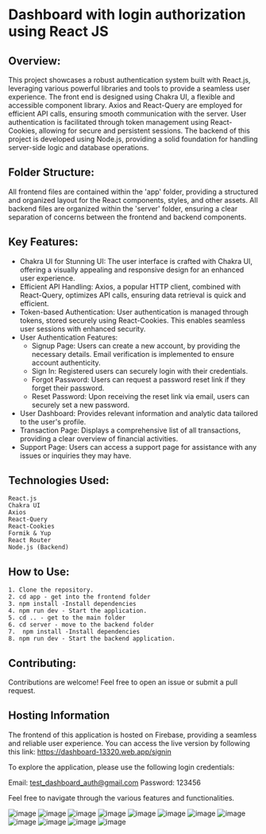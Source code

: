 # Dashboard with login authorization using React JS

## Overview:
This project showcases a robust authentication system built with React.js, leveraging various powerful libraries and tools to provide a seamless user experience. The front end is designed using Chakra UI, a flexible and accessible component library. Axios and React-Query are employed for efficient API calls, ensuring smooth communication with the server. User authentication is facilitated through token management using React-Cookies, allowing for secure and persistent sessions. The backend of this project is developed using Node.js, providing a solid foundation for handling server-side logic and database operations. 

## Folder Structure:
All frontend files are contained within the 'app' folder, providing a structured and organized layout for the React components, styles, and other assets. All backend files are organized within the 'server' folder, ensuring a clear separation of concerns between the frontend and backend components.

## Key Features:
- Chakra UI for Stunning UI: The user interface is crafted with Chakra UI, offering a visually appealing and responsive design for an enhanced user experience.
- Efficient API Handling: Axios, a popular HTTP client, combined with React-Query, optimizes API calls, ensuring data retrieval is quick and efficient.
- Token-based Authentication: User authentication is managed through tokens, stored securely using React-Cookies. This enables seamless user sessions with enhanced security.
- User Authentication Features:
    - Signup Page: Users can create a new account, by providing the necessary details. Email verification is implemented to ensure account authenticity.
    - Sign In: Registered users can securely login with their credentials.
    - Forgot Password: Users can request a password reset link if they forget their password.
    -  Reset Password: Upon receiving the reset link via email, users can securely set a new password.
- User Dashboard:
    Provides relevant information and analytic data tailored to the user's profile.
- Transaction Page:
    Displays a comprehensive list of all transactions, providing a clear overview of financial activities.
- Support Page:
    Users can access a support page for assistance with any issues or inquiries they may have.

## Technologies Used:
    React.js
    Chakra UI
    Axios
    React-Query
    React-Cookies
    Formik & Yup
    React Router
    Node.js (Backend)

## How to Use:
    1. Clone the repository.
    2. cd app - get into the frontend folder
    3. npm install -Install dependencies
    4. npm run dev - Start the application.
    5. cd .. - get to the main folder
    6. cd server - move to the backend folder
    7.  npm install -Install dependencies
    8. npm run dev - Start the backend application.

## Contributing:
Contributions are welcome! Feel free to open an issue or submit a pull request.

## Hosting Information
The frontend of this application is hosted on Firebase, providing a seamless and reliable user experience. You can access the live version by following this link: https://dashboard-13320.web.app/signin

To explore the application, please use the following login credentials:

Email: test_dashboard_auth@gmail.com
Password: 123456

Feel free to navigate through the various features and functionalities.


![image](https://github.com/VaishnavyMenon/Dashboard-auth/assets/74608354/36780088-8987-41b0-9dc0-d8e1c3759bb8)
![image](https://github.com/VaishnavyMenon/Dashboard-auth/assets/74608354/8856ad4e-9f34-4dc3-b260-f894deba9cbf)
![image](https://github.com/VaishnavyMenon/Dashboard-auth/assets/74608354/2c4a4410-2a6a-496c-a123-dc5c7f3fba6d)
![image](https://github.com/VaishnavyMenon/Dashboard-auth/assets/74608354/4b15f435-41fd-4261-9bb4-3695c018813a)
![image](https://github.com/VaishnavyMenon/Dashboard-auth/assets/74608354/304b0146-ac4b-4181-b09c-12a28089547f)
![image](https://github.com/VaishnavyMenon/Dashboard-auth/assets/74608354/ea02be2c-4abc-4ef8-815e-dfa571288fe9)
![image](https://github.com/VaishnavyMenon/Dashboard-auth/assets/74608354/4abe33a5-0ada-417a-865c-536defd05d80)
![image](https://github.com/VaishnavyMenon/Dashboard-auth/assets/74608354/571dbc1c-8f16-4358-b594-f2bbb1fa7ea4)
![image](https://github.com/VaishnavyMenon/Dashboard-auth/assets/74608354/2b18d598-3c55-4013-920c-f889260e6a0c)
![image](https://github.com/VaishnavyMenon/Dashboard-auth/assets/74608354/fc7ea84b-bb66-43a9-979b-9abcbd6520e0)
![image](https://github.com/VaishnavyMenon/Dashboard-auth/assets/74608354/8b5bff9a-668b-4453-a5d4-5f17a3d0cc8f)
![image](https://github.com/VaishnavyMenon/Dashboard-auth/assets/74608354/adddfb47-615e-4259-b562-e5c01259efc7)




